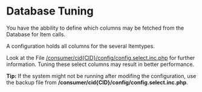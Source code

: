 # Database Tuning

You have the abbility to define which columns may be fetched from the Database for Item calls. 

A configuration holds all columns for the several Itemtypes. 

Look at the File [/consumer/cid{CID}/config/config.select.inc.php](bigace/cid_cid) for further information. Tuning these select columns may result in better performance.

**Tip:** If the system might not be running after modifing the configuration, use the backup file from **/consumer/cid{CID}/config/config.select.inc.php**.
